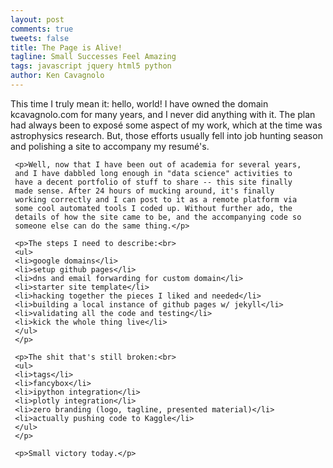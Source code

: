 ```yaml
---
layout: post
comments: true
tweets: false
title: The Page is Alive!
tagline: Small Successes Feel Amazing
tags: javascript jquery html5 python
author: Ken Cavagnolo
---
```


<div class="blurb">
     <p>This time I truly mean it: hello, world! I have owned the
     domain kcavagnolo.com for many years, and I never did anything
     with it. The plan had always been to expos&eacute; some aspect of
     my work, which at the time was astrophysics research. But, those
     efforts usually fell into job hunting season and polishing a site
     to accompany my resum&eacute;'s.</p>

     <p>Well, now that I have been out of academia for several years,
     and I have dabbled long enough in "data science" activities to
     have a decent portfolio of stuff to share -- this site finally
     made sense. After 24 hours of mucking around, it's finally
     working correctly and I can post to it as a remote platform via
     some cool automated tools I coded up. Without further ado, the
     details of how the site came to be, and the accompanying code so
     someone else can do the same thing.</p>

     <p>The steps I need to describe:<br>
     <ul>
     <li>google domains</li>
     <li>setup github pages</li>
     <li>dns and email forwarding for custom domain</li>
     <li>starter site template</li>
     <li>hacking together the pieces I liked and needed</li>
     <li>building a local instance of github pages w/ jekyll</li>
     <li>validating all the code and testing</li>
     <li>kick the whole thing live</li>
     </ul>
     </p>

     <p>The shit that's still broken:<br>
     <ul>
     <li>tags</li>
     <li>fancybox</li>
     <li>ipython integration</li>
     <li>plotly integration</li>
     <li>zero branding (logo, tagline, presented material)</li>
     <li>actually pushing code to Kaggle</li>
     </ul>
     </p>

     <p>Small victory today.</p>

</div>
